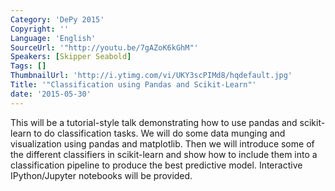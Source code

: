 ```yaml
---
Category: 'DePy 2015'
Copyright: ''
Language: 'English'
SourceUrl: '"http://youtu.be/7gAZoK6kGhM"'
Speakers: [Skipper Seabold]
Tags: []
ThumbnailUrl: 'http://i.ytimg.com/vi/UKY3scPIMd8/hqdefault.jpg'
Title: '"Classification using Pandas and Scikit-Learn"'
date: '2015-05-30'
---
```

This will be a tutorial-style talk demonstrating how to use pandas and scikit-learn to do classification tasks. We will do some data munging and visualization using pandas and matplotlib. Then we will introduce some of the different classifiers in scikit-learn and show how to include them into a classification pipeline to produce the best predictive model. Interactive IPython/Jupyter notebooks will be provided.